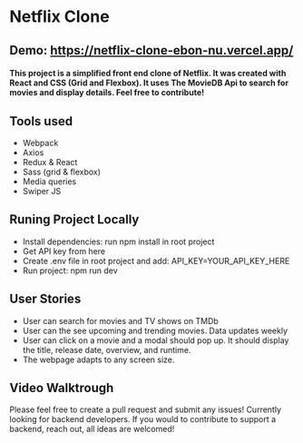 # Netflix Clone
## Demo: https://netflix-clone-ebon-nu.vercel.app/
#### This project is a simplified front end clone of Netflix. It was created with React and CSS (Grid and Flexbox). It uses The MovieDB Api to search for movies and display details. Feel free to contribute!

## Tools used
- Webpack
- Axios
- Redux & React
- Sass (grid & flexbox)
- Media queries
- Swiper JS
## Runing Project Locally
- Install dependencies: run npm install in root project
- Get API key from here
- Create .env file in root project and add: API_KEY=YOUR_API_KEY_HERE
- Run project: npm run dev
## User Stories
- User can search for movies and TV shows on TMDb
- User can the see upcoming and trending movies. Data updates weekly
- User can click on a movie and a modal should pop up. It should display the title, release date, overview, and runtime.
- The webpage adapts to any screen size.
## Video Walktrough


Please feel free to create a pull request and submit any issues! Currently looking for backend developers. If you would to contribute to support a backend, reach out, all ideas are welcomed!
